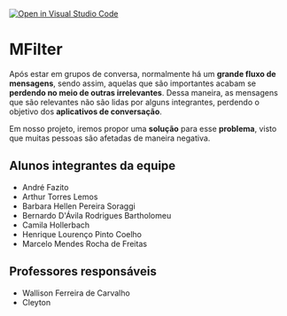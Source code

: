 [![Open in Visual Studio Code](https://classroom.github.com/assets/open-in-vscode-c66648af7eb3fe8bc4f294546bfd86ef473780cde1dea487d3c4ff354943c9ae.svg)](https://classroom.github.com/online_ide?assignment_repo_id=7700588&assignment_repo_type=AssignmentRepo)
# MFilter

Após estar em grupos de conversa, normalmente há um **grande fluxo de mensagens**, sendo assim, aquelas que são importantes acabam se **perdendo no meio de outras irrelevantes**. Dessa maneira, as mensagens que são relevantes não são lidas por alguns integrantes, perdendo o objetivo dos **aplicativos de conversação**.

Em nosso projeto, iremos propor uma **solução** para esse **problema**, visto que muitas pessoas são afetadas de maneira negativa.

## Alunos integrantes da equipe

* André Fazito
* Arthur Torres Lemos
* Barbara Hellen Pereira Soraggi
* Bernardo D'Ávila Rodrigues Bartholomeu
* Camila Hollerbach
* Henrique Lourenço Pinto Coelho
* Marcelo Mendes Rocha de Freitas

## Professores responsáveis

* Wallison Ferreira de Carvalho
* Cleyton


